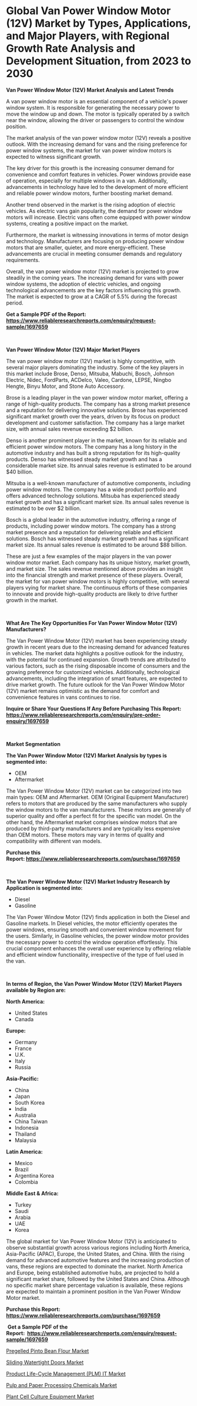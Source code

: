 <p><h1>Global Van Power Window Motor (12V) Market by Types, Applications, and Major Players, with Regional Growth Rate Analysis and Development Situation, from 2023 to 2030</h1></p><p><strong>Van Power Window Motor (12V) Market Analysis and Latest Trends</strong></p>
<p><p>A van power window motor is an essential component of a vehicle's power window system. It is responsible for generating the necessary power to move the window up and down. The motor is typically operated by a switch near the window, allowing the driver or passengers to control the window position.</p><p>The market analysis of the van power window motor (12V) reveals a positive outlook. With the increasing demand for vans and the rising preference for power window systems, the market for van power window motors is expected to witness significant growth.</p><p>The key driver for this growth is the increasing consumer demand for convenience and comfort features in vehicles. Power windows provide ease of operation, especially for multiple windows in a van. Additionally, advancements in technology have led to the development of more efficient and reliable power window motors, further boosting market demand.</p><p>Another trend observed in the market is the rising adoption of electric vehicles. As electric vans gain popularity, the demand for power window motors will increase. Electric vans often come equipped with power window systems, creating a positive impact on the market.</p><p>Furthermore, the market is witnessing innovations in terms of motor design and technology. Manufacturers are focusing on producing power window motors that are smaller, quieter, and more energy-efficient. These advancements are crucial in meeting consumer demands and regulatory requirements.</p><p>Overall, the van power window motor (12V) market is projected to grow steadily in the coming years. The increasing demand for vans with power window systems, the adoption of electric vehicles, and ongoing technological advancements are the key factors influencing this growth. The market is expected to grow at a CAGR of 5.5% during the forecast period.</p></p>
<p><strong>Get a Sample PDF of the Report:&nbsp; <a href="https://www.reliableresearchreports.com/enquiry/request-sample/1697659">https://www.reliableresearchreports.com/enquiry/request-sample/1697659</a></strong></p>
<p>&nbsp;</p>
<p><strong>Van Power Window Motor (12V) Major Market Players</strong></p>
<p><p>The van power window motor (12V) market is highly competitive, with several major players dominating the industry. Some of the key players in this market include Brose, Denso, Mitsuba, Mabuchi, Bosch, Johnson Electric, Nidec, FordParts, ACDelco, Valeo, Cardone, LEPSE, Ningbo Hengte, Binyu Motor, and Stone Auto Accessory.</p><p>Brose is a leading player in the van power window motor market, offering a range of high-quality products. The company has a strong market presence and a reputation for delivering innovative solutions. Brose has experienced significant market growth over the years, driven by its focus on product development and customer satisfaction. The company has a large market size, with annual sales revenue exceeding $2 billion.</p><p>Denso is another prominent player in the market, known for its reliable and efficient power window motors. The company has a long history in the automotive industry and has built a strong reputation for its high-quality products. Denso has witnessed steady market growth and has a considerable market size. Its annual sales revenue is estimated to be around $40 billion.</p><p>Mitsuba is a well-known manufacturer of automotive components, including power window motors. The company has a wide product portfolio and offers advanced technology solutions. Mitsuba has experienced steady market growth and has a significant market size. Its annual sales revenue is estimated to be over $2 billion.</p><p>Bosch is a global leader in the automotive industry, offering a range of products, including power window motors. The company has a strong market presence and a reputation for delivering reliable and efficient solutions. Bosch has witnessed steady market growth and has a significant market size. Its annual sales revenue is estimated to be around $88 billion.</p><p>These are just a few examples of the major players in the van power window motor market. Each company has its unique history, market growth, and market size. The sales revenue mentioned above provides an insight into the financial strength and market presence of these players. Overall, the market for van power window motors is highly competitive, with several players vying for market share. The continuous efforts of these companies to innovate and provide high-quality products are likely to drive further growth in the market.</p></p>
<p>&nbsp;</p>
<p><strong>What Are The Key Opportunities For Van Power Window Motor (12V) Manufacturers?</strong></p>
<p><p>The Van Power Window Motor (12V) market has been experiencing steady growth in recent years due to the increasing demand for advanced features in vehicles. The market data highlights a positive outlook for the industry, with the potential for continued expansion. Growth trends are attributed to various factors, such as the rising disposable income of consumers and the growing preference for customized vehicles. Additionally, technological advancements, including the integration of smart features, are expected to drive market growth. The future outlook for the Van Power Window Motor (12V) market remains optimistic as the demand for comfort and convenience features in vans continues to rise.</p></p>
<p><strong>Inquire or Share Your Questions If Any Before Purchasing This Report: <a href="https://www.reliableresearchreports.com/enquiry/pre-order-enquiry/1697659">https://www.reliableresearchreports.com/enquiry/pre-order-enquiry/1697659</a></strong></p>
<p>&nbsp;</p>
<p><strong>Market Segmentation</strong></p>
<p><strong>The Van Power Window Motor (12V) Market Analysis by types is segmented into:</strong></p>
<p><ul><li>OEM</li><li>Aftermarket</li></ul></p>
<p><p>The Van Power Window Motor (12V) market can be categorized into two main types: OEM and Aftermarket. OEM (Original Equipment Manufacturer) refers to motors that are produced by the same manufacturers who supply the window motors to the van manufacturers. These motors are generally of superior quality and offer a perfect fit for the specific van model. On the other hand, the Aftermarket market comprises window motors that are produced by third-party manufacturers and are typically less expensive than OEM motors. These motors may vary in terms of quality and compatibility with different van models.</p></p>
<p><strong>Purchase this Report:&nbsp;<a href="https://www.reliableresearchreports.com/purchase/1697659">https://www.reliableresearchreports.com/purchase/1697659</a></strong></p>
<p>&nbsp;</p>
<p><strong>The Van Power Window Motor (12V) Market Industry Research by Application is segmented into:</strong></p>
<p><ul><li>Diesel</li><li>Gasoline</li></ul></p>
<p><p>The Van Power Window Motor (12V) finds application in both the Diesel and Gasoline markets. In Diesel vehicles, the motor efficiently operates the power windows, ensuring smooth and convenient window movement for the users. Similarly, in Gasoline vehicles, the power window motor provides the necessary power to control the window operation effortlessly. This crucial component enhances the overall user experience by offering reliable and efficient window functionality, irrespective of the type of fuel used in the van.</p></p>
<p>&nbsp;</p>
<p><strong>In terms of Region, the Van Power Window Motor (12V) Market Players available by Region are:</strong></p>
<p>
    <p> <strong> North America: </strong>
        <ul>
            <li>United States</li>
            <li>Canada</li>
        </ul>
        </p> 
    <p> <strong> Europe: </strong>
        <ul>
            <li>Germany</li>
            <li>France</li>
            <li>U.K.</li>
            <li>Italy</li>
            <li>Russia</li>
        </ul>
        </p> 
    <p> <strong> Asia-Pacific: </strong>
        <ul>
            <li>China</li>
            <li>Japan</li>
            <li>South Korea</li>
            <li>India</li>
            <li>Australia</li>
            <li>China Taiwan</li>
            <li>Indonesia</li>
            <li>Thailand</li>
            <li>Malaysia</li>
        </ul>
        </p> 
    <p> <strong> Latin America: </strong>
        <ul>
            <li>Mexico</li>
            <li>Brazil</li>
            <li>Argentina Korea</li>
            <li>Colombia</li>
        </ul>
        </p> 
    <p> <strong> Middle East & Africa: </strong>
        <ul>
            <li>Turkey</li>
            <li>Saudi</li>
            <li>Arabia</li>
            <li>UAE</li>
            <li>Korea</li>
        </ul>
    </p>
    </p>
<p><p>The global market for Van Power Window Motor (12V) is anticipated to observe substantial growth across various regions including North America, Asia-Pacific (APAC), Europe, the United States, and China. With the rising demand for advanced automotive features and the increasing production of vans, these regions are expected to dominate the market. North America and Europe, being established automotive hubs, are projected to hold a significant market share, followed by the United States and China. Although no specific market share percentage valuation is available, these regions are expected to maintain a prominent position in the Van Power Window Motor market.</p></p>
<p><strong>Purchase this Report: <a href="https://www.reliableresearchreports.com/purchase/1697659">https://www.reliableresearchreports.com/purchase/1697659</a></strong></p>
<p>&nbsp;<strong>Get a Sample PDF of the Report:&nbsp;&nbsp;<a href="https://www.reliableresearchreports.com/enquiry/request-sample/1697659">https://www.reliableresearchreports.com/enquiry/request-sample/1697659</a></strong></p>
<p><strong></strong></p>
<p><p><a href="https://www.linkedin.com/pulse/pregelled-pinto-bean-flour-market-share-amp/">Pregelled Pinto Bean Flour Market</a></p><p><a href="https://medium.com/@dessiefadel/sliding-watertight-doors-market-size-growth-forecast-2023-2030-7ee6fef562ee">Sliding Watertight Doors Market</a></p><p><a href="https://www.linkedin.com/pulse/product-life-cycle-management-plm-market-share-amp-new/">Product Life-Cycle Management (PLM) IT Market</a></p><p><a href="https://www.linkedin.com/pulse/pulp-paper-processing-chemicals-market-research/">Pulp and Paper Processing Chemicals Market</a></p><p><a href="https://medium.com/@austynlemke1988/plant-cell-culture-equipment-market-size-growth-forecast-2023-2030-0677c0c9543c">Plant Cell Culture Equipment Market</a></p></p>